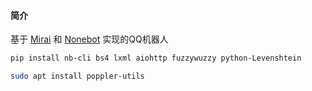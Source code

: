 #### 简介

基于 [Mirai](https://github.com/mamoe/mirai) 和 [Nonebot](https://github.com/nonebot/nonebot2) 实现的QQ机器人

```bash
pip install nb-cli bs4 lxml aiohttp fuzzywuzzy python-Levenshtein

sudo apt install poppler-utils
```
